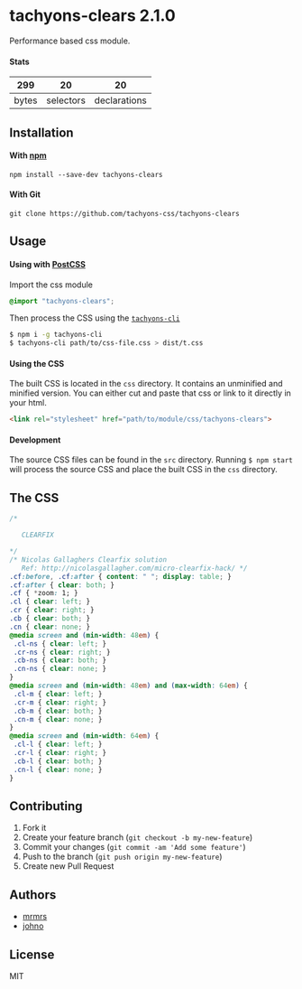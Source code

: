 # tachyons-clears 2.1.0

Performance based css module.

#### Stats

299 | 20 | 20
---|---|---
bytes | selectors | declarations

## Installation

#### With [npm](https://npmjs.com)

```
npm install --save-dev tachyons-clears
```

#### With Git

```
git clone https://github.com/tachyons-css/tachyons-clears
```

## Usage

#### Using with [PostCSS](https://github.com/postcss/postcss)

Import the css module

```css
@import "tachyons-clears";
```

Then process the CSS using the [`tachyons-cli`](https://github.com/tachyons-css/tachyons-cli)

```sh
$ npm i -g tachyons-cli
$ tachyons-cli path/to/css-file.css > dist/t.css
```

#### Using the CSS

The built CSS is located in the `css` directory. It contains an unminified and minified version.
You can either cut and paste that css or link to it directly in your html.

```html
<link rel="stylesheet" href="path/to/module/css/tachyons-clears">
```

#### Development

The source CSS files can be found in the `src` directory.
Running `$ npm start` will process the source CSS and place the built CSS in the `css` directory.

## The CSS

```css
/*

   CLEARFIX

*/
/* Nicolas Gallaghers Clearfix solution
   Ref: http://nicolasgallagher.com/micro-clearfix-hack/ */
.cf:before, .cf:after { content: " "; display: table; }
.cf:after { clear: both; }
.cf { *zoom: 1; }
.cl { clear: left; }
.cr { clear: right; }
.cb { clear: both; }
.cn { clear: none; }
@media screen and (min-width: 48em) {
 .cl-ns { clear: left; }
 .cr-ns { clear: right; }
 .cb-ns { clear: both; }
 .cn-ns { clear: none; }
}
@media screen and (min-width: 48em) and (max-width: 64em) {
 .cl-m { clear: left; }
 .cr-m { clear: right; }
 .cb-m { clear: both; }
 .cn-m { clear: none; }
}
@media screen and (min-width: 64em) {
 .cl-l { clear: left; }
 .cr-l { clear: right; }
 .cb-l { clear: both; }
 .cn-l { clear: none; }
}
```

## Contributing

1. Fork it
2. Create your feature branch (`git checkout -b my-new-feature`)
3. Commit your changes (`git commit -am 'Add some feature'`)
4. Push to the branch (`git push origin my-new-feature`)
5. Create new Pull Request

## Authors

* [mrmrs](http://mrmrs.io)
* [johno](http://johnotander.com)

## License

MIT

